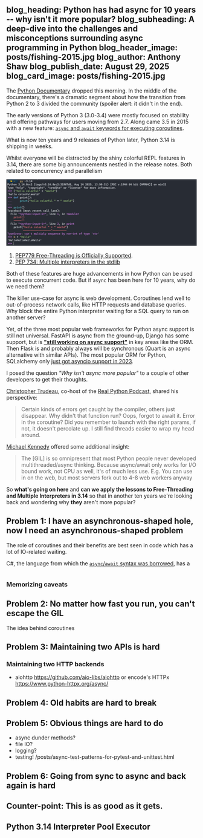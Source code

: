 blog_heading: Python has had async for 10 years -- why isn't it more popular?
blog_subheading: A deep-dive into the challenges and misconceptions surrounding async programming in Python
blog_header_image: posts/fishing-2015.jpg
blog_author: Anthony Shaw
blog_publish_date: August 29, 2025
blog_card_image: posts/fishing-2015.jpg
---

The [Python Documentary](https://www.youtube.com/watch?v=GfH4QL4VqJ0&pp=ygUScHl0aG9uIGRvY3VtZW50YXJ5) dropped this morning. In the middle of the documentary, there's a dramatic segment about how the transition from Python 2 to 3 divided the community (spoiler alert: it didn't in the end).

The early versions of Python 3 (3.0-3.4) were mostly focused on stability and offering pathways for users moving from 2.7. Along came 3.5 in 2015 with a new feature: [`async` and `await` keywords for executing coroutines](https://peps.python.org/pep-0492/).

What is now ten years and 9 releases of Python later, Python 3.14 is shipping in weeks. 

Whilst everyone will be distracted by the shiny colorful REPL features in 3.14, there are some big announcements nestled in the release notes. Both related to concurrency and parallelism

![Colorful REPL](/img/posts/colorful-repl.png)

1. [PEP779 Free-Threading is Officially Supported](https://docs.python.org/3.14/whatsnew/3.14.html#pep-779-free-threaded-python-is-officially-supported). 
1. [PEP 734: Multiple interpreters in the stdlib](https://docs.python.org/3.14/whatsnew/3.14.html#pep-734-multiple-interpreters-in-the-stdlib)

Both of these features are huge advancements in how Python can be used to execute concurrent code. But if `async` has been here for 10 years, why do we need them?

The killer use-case for async is web development. Coroutines lend well to out-of-process network calls, like HTTP requests and database queries. Why block the entire Python interpreter waiting for a SQL query to run on another server?

Yet, of the three most popular web frameworks for Python async support is still not universal. FastAPI is async from the ground-up, Django has some support, but is [__"still working on async support"__](https://docs.djangoproject.com/en/5.2/topics/async/) in key areas like the ORM. Then Flask is and probably always will be synchronous (Quart is an async alternative with similar APIs). The most popular ORM for Python, SQLalchemy only [just got asyncio support in 2023](https://docs.sqlalchemy.org/en/20/changelog/migration_14.html#change-3414).

I posed the question _"Why isn't async more popular"_ to a couple of other developers to get their thoughts.

[Christopher Trudeau](https://realpython.com/team/ctrudeau/), co-host of the [Real Python Podcast](https://realpython.com/podcasts/rpp/), shared his perspective:

> Certain kinds of errors get caught by the compiler, others just disappear. Why didn't that function run? Oops, forgot to await it. Error in the coroutine? Did you remember to launch with the right params, if not, it doesn't percolate up. I still find threads easier to wrap my head around.

[Michael Kennedy](https://talkpython.fm/) offered some additional insight:

> The [GIL] is so omnipresent that most Python people never developed multithreaded/async thinking. Because async/await only works for I/O bound work, not CPU as well, it's of much less use. E.g. You can use in on the web, but most servers fork out to 4-8 web workers anyway

So **what's going on here** and **can we apply the lessons to Free-Threading and Multiple Interpreters in 3.14** so that in another ten years we're looking back and wondering why **they** aren't more popular?

## Problem 1: I have an asynchronous-shaped hole, now I need an asynchronous-shaped problem

The role of coroutines and their benefits are best seen in code which has a lot of IO-related waiting. 



C#, the language from which the [`async`/`await` syntax was borrowed](https://peps.python.org/pep-0492/#why-async-and-await-keywords), has a 

```csharp

```

### Memorizing caveats

## Problem 2: No matter how fast you run, you can't escape the GIL

The idea behind coroutines 

## Problem 3: Maintaining two APIs is hard

### Maintaining two HTTP backends

- aiohttp https://github.com/aio-libs/aiohttp or encode's HTTPx https://www.python-httpx.org/async/

## Problem 4: Old habits are hard to break

## Problem 5: Obvious things are hard to do

 - async dunder methods?
 - file IO?
 - logging?
 - testing! /posts/async-test-patterns-for-pytest-and-unittest.html

## Problem 6: Going from sync to async and back again is hard

## Counter-point: This is as good as it gets.

## Python 3.14 Interpreter Pool Executor